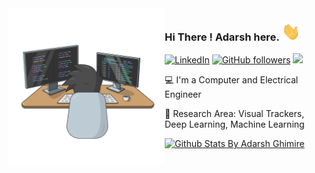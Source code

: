 <img src="https://raw.githubusercontent.com/pratishshr/pratishshr/master/developer.svg" width="250px" align="left" />

###  Hi There ! Adarsh here. <img src="https://raw.githubusercontent.com/pratishshr/pratishshr/master/hi.gif" width="30px" />

[![LinkedIn][linkedin-shield]][linkedin-url] [![GitHub followers](https://img.shields.io/github/followers/ghimireadarsh.svg?style=social&label=Follow&maxAge=2592000)](https://github.com/ghimireadarsh?tab=followers) ![](https://komarev.com/ghpvc/?username=ghimireadarsh)

:computer:  I'm a Computer and Electrical Engineer

:book: Research Area: Visual Trackers, Deep Learning, Machine Learning

<!-- [![Twitter Follow](https://img.shields.io/twitter/follow/adarshghimire.svg?style=social)](https://twitter.com/adarshghimire)  -->



[![Github Stats By Adarsh Ghimire](https://github-readme-stats.vercel.app/api?username=ghimireadarsh&show_icons=true&theme=great-gatsby&count_private=true)](https://github-readme-stats.vercel.app/api?username=ghimireadarsh&show_icons=true&theme=great-gatsby&count_private=true) 

[linkedin-shield]: https://img.shields.io/badge/-LinkedIn-black.svg?style=flat-square&logo=linkedin&colorB=555
[linkedin-url]: https://www.linkedin.com/in/adarsh-ghimire-0a1a51a6/
